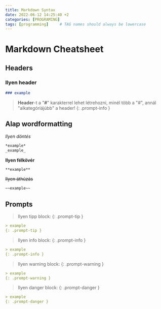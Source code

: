 ```yaml
---
title: Markdown Syntax
date: 2022-06-12 14:25:40 +2
categories: [PROGRAMING]
tags: [programming]     # TAG names should always be lowercase
---
```


# Markdown Cheatsheet

## Headers

### Ilyen header

```markdown
### example
```

> **Header**-t a "**#**" karakterrel lehet létrehozni, minél több a "#", annál "alkategóriájúbb" a header!
{: .prompt-info }

## Alap wordformatting

*Ilyen döntés*
```markdown
*example*
_example_
```
**Ilyen félkövér**
```markdown
**example**
```
~~Ilyen áthúzás~~
```markdown
~~example~~
```


## Prompts

> Ilyen tipp block:
{: .prompt-tip }
```markdown
> example
{: .prompt-tip }
```
> Ilyen info block:
{: .prompt-info }
```markdown
> example
{: .prompt-info }
```
> Ilyen warning block:
{: .prompt-warning }
```markdown
> example
{: .prompt-warning }
```
> Ilyen danger block:
{: .prompt-danger }
```markdown
> example
{: .prompt-danger }
```


